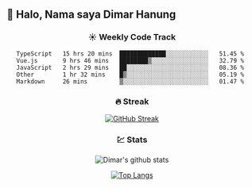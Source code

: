 ## 👋 Halo, Nama saya **Dimar Hanung**

<center>

### :sunny: Weekly Code Track
<!--START_SECTION:waka-->
```text
TypeScript   15 hrs 20 mins  █████████████░░░░░░░░░░░░   51.45 % 
Vue.js       9 hrs 46 mins   ████████▒░░░░░░░░░░░░░░░░   32.79 % 
JavaScript   2 hrs 29 mins   ██░░░░░░░░░░░░░░░░░░░░░░░   08.36 % 
Other        1 hr 32 mins    █▒░░░░░░░░░░░░░░░░░░░░░░░   05.19 % 
Markdown     26 mins         ▒░░░░░░░░░░░░░░░░░░░░░░░░   01.47 % 
```
<!--END_SECTION:waka-->

### :fire: Streak

[![GitHub Streak](http://github-readme-streak-stats.herokuapp.com?user=dimar-hanung)](https://git.io/streak-stats)

### :chart: Stats

![Dimar's github stats](https://github-readme-stats.vercel.app/api?username=dimar-hanung&show_icons=true&theme=vue)

[![Top Langs](https://github-readme-stats.vercel.app/api/top-langs/?username=dimar-hanung)](#)

</center>
